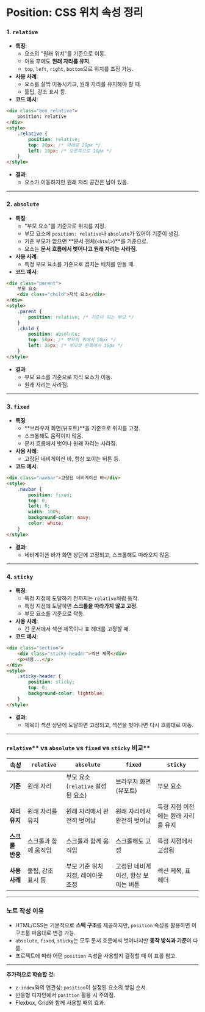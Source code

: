 Position: CSS 위치 속성 정리
===

### 1. **`relative`**

- **특징**:
    - 요소의 "원래 위치"를 기준으로 이동.
    - 이동 후에도 **원래 자리를 유지**.
    - `top`, `left`, `right`, `bottom`으로 위치를 조정 가능.
- **사용 사례**:
    - 요소를 살짝 이동시키고, 원래 자리를 유지해야 할 때.
    - 툴팁, 강조 표시 등.
- **코드 예시**:

```html
<div class="box relative">
    position: relative
</div>
<style>
    .relative {
        position: relative;
        top: 20px; /* 아래로 20px */
        left: 10px; /* 오른쪽으로 10px */
    }
</style>

```

- **결과**:
    - 요소가 이동하지만 원래 자리 공간은 남아 있음.

---

### 2. **`absolute`**

- **특징**:
    - "부모 요소"를 기준으로 위치를 지정.
    - 부모 요소에 `position: relative`나 `absolute`가 있어야 기준이 생김.
    - 기준 부모가 없으면 \*\*문서 전체(`<html>`)\*\*를 기준으로.
    - 요소는 **문서 흐름에서 벗어나고 원래 자리는 사라짐**.
- **사용 사례**:
    - 특정 부모 요소를 기준으로 겹치는 배치를 만들 때.
- **코드 예시**:

```html
<div class="parent">
    부모 요소
    <div class="child">자식 요소</div>
</div>
<style>
    .parent {
        position: relative; /* 기준이 되는 부모 */
    }
    .child {
        position: absolute;
        top: 50px; /* 부모의 위에서 50px */
        left: 30px; /* 부모의 왼쪽에서 30px */
    }
</style>

```

- **결과**:
    - 부모 요소를 기준으로 자식 요소가 이동.
    - 원래 자리는 사라짐.

---

### 3. **`fixed`**

- **특징**:
    - \*\*브라우저 화면(뷰포트)\*\*을 기준으로 위치를 고정.
    - 스크롤해도 움직이지 않음.
    - 문서 흐름에서 벗어나 원래 자리는 사라짐.
- **사용 사례**:
    - 고정된 네비게이션 바, 항상 보이는 버튼 등.
- **코드 예시**:

```html
<div class="navbar">고정된 네비게이션 바</div>
<style>
    .navbar {
        position: fixed;
        top: 0;
        left: 0;
        width: 100%;
        background-color: navy;
        color: white;
    }
</style>

```

- **결과**:
    - 네비게이션 바가 화면 상단에 고정되고, 스크롤해도 따라오지 않음.

---

### 4. **`sticky`**

- **특징**:
    - 특정 지점에 도달하기 전까지는 `relative`처럼 동작.
    - 특정 지점에 도달하면 **스크롤을 따라가지 않고 고정**.
    - 부모 요소를 기준으로 작동.
- **사용 사례**:
    - 긴 문서에서 섹션 제목이나 표 헤더를 고정할 때.
- **코드 예시**:

```html
<div class="section">
    <div class="sticky-header">섹션 제목</div>
    <p>내용...</p>
</div>
<style>
    .sticky-header {
        position: sticky;
        top: 0;
        background-color: lightblue;
    }
</style>

```

- **결과**:
    - 제목이 섹션 상단에 도달하면 고정되고, 섹션을 벗어나면 다시 흐름대로 이동.

---

### **`relative`**\*\* vs **`absolute`** vs **`fixed`** vs **`sticky`** 비교\*\*

| 속성 | **`relative`** | **`absolute`** | **`fixed`** | **`sticky`** |
| --- | --- | --- | --- | --- |
| **기준** | 원래 자리 | 부모 요소 (`relative` 설정된 요소) | 브라우저 화면(뷰포트) | 부모 요소 |
| **자리 유지** | 원래 자리를 유지 | 원래 자리에서 완전히 벗어남 | 원래 자리에서 완전히 벗어남 | 특정 지점 이전에는 원래 자리를 유지 |
| **스크롤 반응** | 스크롤과 함께 움직임 | 스크롤과 함께 움직임 | 스크롤해도 고정 | 특정 지점에서 고정됨 |
| **사용 사례** | 툴팁, 강조 표시 등 | 부모 기준 위치 지정, 레이아웃 조정 | 고정된 네비게이션, 항상 보이는 버튼 | 섹션 제목, 표 헤더 |

---

### **노트 작성 이유**

- HTML/CSS는 기본적으로 **스택 구조**를 제공하지만, `position` 속성을 활용하면 이 구조를 마음대로 변경 가능.
- `absolute`, `fixed`, `sticky`는 모두 문서 흐름에서 벗어나지만 **동작 방식과 기준**이 다름.
- 프로젝트에 따라 어떤 `position` 속성을 사용할지 결정할 때 이 표를 참고.

---

**추가적으로 학습할 것:**

- `z-index`와의 연관성: `position`이 설정된 요소의 쌓임 순서.
- 반응형 디자인에서 `position` 활용 시 주의점.
- Flexbox, Grid와 함께 사용할 때의 효과.